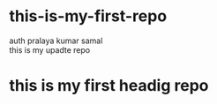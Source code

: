 # this-is-my-first-repo
auth pralaya kumar samal
<br>
this is my upadte repo
<br>
<h1>this  is my first headig repo</h1>
